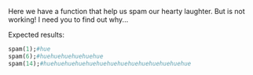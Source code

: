 Here we have a function that help us spam our hearty laughter. But is not working! I need you to find out why...

Expected results:

```ruby
spam(1);#hue
spam(6);#huehuehuehuehuehue
spam(14);#huehuehuehuehuehuehuehuehuehuehuehuehuehue
```